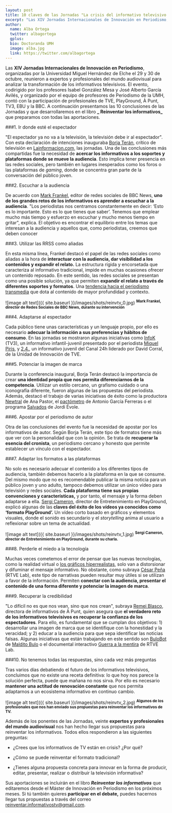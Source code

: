 ```yaml
---
layout: post
title: 10 claves de las Jornadas "La crisis del informativo televisivo. Cómo innovar en los formatos audiovisuales"
excerpt: "Las XIV Jornadas Internacionales de Innovación en Periodismo, organizadas por la Universidad Miguel Hernández de Elche el 29 y 30 de octubre, reunieron a expertos y profesionales del mundo audiovisual para analizar la transformación de los informativos televisivos. El evento, codirigido por los profesores Isabel González Mesa y José Alberto García Avilés, y organizado por el equipo de profesores de Periodismo de la UMH, contó con la participación de profesionales de TVE, PlayGround, À Punt, TV3, EBU y la BBC. A continuación presentamos las 10 conclusiones de las Jornadas y que desarrollaremos en el libro Reinventar los informativos que preparamos con todas las aportaciones."
author:
  name: Alba Ortega
  twitter: albagortega
  gplus:  
  bio: Doctoranda UMH
  image: alba.jpg
  link: https://twitter.com/albagortega
---
```

Las **XIV Jornadas Internacionales de Innovación en Periodismo**, organizadas por la Universidad Miguel Hernández de Elche el 29 y 30 de octubre, reunieron a expertos y profesionales del mundo audiovisual para analizar la transformación de los informativos televisivos. El evento, codirigido por los profesores Isabel González Mesa y José Alberto García Avilés, y organizado por el equipo de profesores de Periodismo de la UMH, contó con la participación de profesionales de TVE, PlayGround, À Punt, TV3, EBU y la BBC. A continuación presentamos las 10 conclusiones de las Jornadas y que desarrollaremos en el libro **_ Reinventar los informativos_** que preparamos con todas las aportaciones.

###1. Ir donde esté el espectador

"El espectador ya no va a la televisión, la televisión debe ir al espectador". Con esta declaración de intenciones inauguraba [Borja Terán](https://twitter.com/borjateran), crítico de televisión en [Lainformacion.com](https://www.lainformacion.com/opinion/borja-teran), las jornadas. Una de las conclusiones más compartidas fue la necesidad de **acercar los informativos a los soportes y plataformas donde se mueve la audiencia**. Esto implica tener presencia en las redes sociales, pero también en lugares inesperados como los foros o las plataformas de *gaming*, donde se concentra gran parte de la conversación del público joven. 

###2. Escuchar a la audiencia

De acuerdo con [Mark Frankel](https://twitter.com/markfrankel29?lang=es), editor de redes sociales de BBC News, **uno de los grandes retos de los informativos es aprender a escuchar a la audiencia**. "Los periodistas nos centramos constantemente en decir: ‘Esto es lo importante. Esto es lo que tienes que saber’. Tenemos que emplear mucho más tiempo y esfuerzo en escuchar y mucho menos tiempo en gritar", explica. El objetivo es encontrar el equilibrio entre los temas que interesan a la audiencia y aquellos que, como periodistas, creemos que deben conocer 

###3. Utilizar las RRSS como aliadas

En esta misma línea, Frankel destacó el papel de las redes sociales como aliadas a la hora de **interactuar con la audiencia, dar visibilidad a los contenidos y expandir el relato.** La estructura rígida y encorsetada que caracteriza al informativo tradicional, impide en muchas ocasiones ofrecer un contenido reposado. En este sentido, las redes sociales se presentan como una posible solución, ya que permiten **expandir el relato a través de diferentes soportes y formatos**. Una [tendencia hacia el periodismo transmedia](http://mip.umh.es/blog/2018/07/16/entrevista-carlos-scolari-narrativas-transmedia-latinoamerica-periodismo/) que dota al contenido de mayor profundidad y contexto. 

![image alt text]({{ site.baseurl }}/images/shots/reinvtv_0.jpg)
<sup>**Mark Frankel, director de Redes Sociales de BBC News, durante su intervención**

###4. Adaptarse al espectador

Cada público tiene unas características y un lenguaje propio, por ello es necesario **adecuar la información a sus preferencias y hábitos de consumo**. En las jornadas se mostraron algunas iniciativas como [InfoK](http://www.ccma.cat/tv3/super3/infok/) (TV3), un informativo infantil-juvenil presentado por el periodista [Miquel Piris](https://twitter.com/miquelpiris?lang=es), y [2.4.](http://www.rtve.es/alacarta/videos/24-informativo-juvenil/canal-24-horas-estrena-24-dospuntocuatro-primer-informativo-juvenil-tve/4594208/), un informativo juvenil del Canal 24h liderado por David Corral, de la Unidad de Innovación de TVE.

###5. Potenciar la imagen de marca 

Durante la conferencia inaugural, Borja Terán destacó la importancia de crear **una identidad propia que nos permita diferenciarnos de la competencia**. Utilizar un estilo cercano, un grafismo cuidado o una iconografía diferente, fueron algunas de las propuestas del periodista. Además, destacó el trabajo de varias iniciativas de éxito como la productora [Newtral](https://twitter.com/newtral?lang=es) de Ana Pastor, el [pactómetro](https://www.lasexta.com/noticias/nacional/elecciones-generales-2015/pactometro-antonio-garcia-ferreras-causa-furor-redes-sociales_20151221572417e84beb28d446006f32.html) de Antonio García Ferreras o el programa [Salvados](https://www.lasexta.com/programas/salvados/) de Jordi Évole. 

###6. Apostar por el periodismo de autor

Otra de las conclusiones del evento fue la necesidad de apostar por los informativos de autor. Según Borja Terán, este tipo de formatos tiene más que ver con la personalidad que con la opinión. Se trata de **recuperar la esencia del cronista**, un periodismo cercano y honesto que permite establecer un vínculo con el espectador.

###7. Adaptar los formatos a las plataformas

No solo es necesario adecuar el contenido a los diferentes tipos de audiencia, también debemos hacerlo a la plataforma en la que se consume. Del mismo modo que no es recomendable publicar la misma noticia para un público joven y uno adulto, tampoco debemos utilizar un único vídeo para televisión y redes sociales. **Cada plataforma tiene sus propias convenciones y características,** y por tanto, el mensaje y la forma deben adaptarse a ella. [Sergi Cameron](https://twitter.com/CameronSergi), director de Entretenimiento en PlayGround, explicó algunas de las **claves del éxito de los vídeos ya conocidos como ‘formato PlayGround’.** Un vídeo corto basado en gráficos y elementos visuales, donde el sonido es secundario y el *storytelling* anima al usuario a reflexionar sobre un tema de actualidad. 

![image alt text]({{ site.baseurl }}/images/shots/reinvtv_1.jpg)
<sup>**Sergi Cameron, director de Entretenimiento en PlayGround, durante su charla.**

###8. Perderle el miedo a la tecnología

Muchas veces cometemos el error de pensar que las nuevas tecnologías, como la realidad virtual o [los gráficos hiperrealistas](https://www.youtube.com/watch?v=q01vSb_B1o0), solo van a distorsionar y difuminar el mensaje informativo. No obstante, como subraya [César Peña ](https://twitter.com/cesartuit?lang=es)(RTVE Lab), este tipo de narrativas pueden resultar muy útiles si se utilizan a favor de la información. Permiten **conectar con la audiencia, presentar el contenido de una forma diferente y potenciar la imagen de marca**. 

###9. Recuperar la credibilidad

"Lo difícil no es que nos vean, sino que nos crean", subraya [Remei Blasco](https://twitter.com/remeiblasco?lang=es), directora de informativos de À Punt, quien asegura que **el verdadero reto de los informativos televisivos es recuperar la confianza de los espectadores**. Para ello, es fundamental que se cumplan dos objetivos: 1) desarrollar una imagen de marca que se identifique con la honestidad y la veracidad; y 2) educar a la audiencia para que sepa identificar las noticias falsas. Algunas iniciativas que están trabajando en este sentido son [BuloBot ](https://twitter.com/bulobot?lang=es)de [Maldito Bulo](http://mip.umh.es/blog/2018/04/09/entrevista-julio-montes-maldita-hemeroteca-maldito-bulo/) o el documental interactivo [Guerra a la mentira](https://lab.rtve.es/webdocs/guerra-mentira/es/) de RTVE Lab. 

###10. No tenemos todas las respuestas, sino cada vez más preguntas

Tras varios días debatiendo el futuro de los informativos televisivos, concluimos que no existe una receta definitiva: lo que hoy nos parece la solución perfecta, puede que mañana no nos sirva. Por ello es necesario **mantener una actitud de renovación constante** que nos permita adaptarnos a un ecosistema informativo en continuo cambio. 

![image alt text]({{ site.baseurl }}/images/shots/reinvtv_2.jpg)
<sup>**Algunos de los profesionales que nos han enviado sus propuestas para reinventar los informativos de TV.**

Además de los ponentes de las Jornadas, veinte **expertos y profesionales del mundo audiovisual** nos han hecho llegar sus propuestas para reinventar los informativos. Todos ellos respondieron a las siguientes preguntas:

* ¿Crees que los informativos de TV están en crisis? ¿Por qué?

* ¿Cómo se puede reinventar el formato tradicional?

* ¿Tienes alguna propuesta concreta para innovar en la forma de producir, editar, presentar, realizar o distribuir la televisión informativa?

Sus aportaciones se incluirán en el libro **_Reinventar los informativos_** que editaremos desde el Máster de Innovación en Periodismo en los próximos meses. Si tú también quieres **participar en el debate,** puedes hacernos llegar tus propuestas a través del correo [reinventar.informativostv@gmail.com](mailto:reinventar.informativostv@gmail.com). 